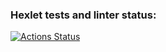 ### Hexlet tests and linter status:
[![Actions Status](https://github.com/RainbowCake1/frontend-project-44/workflows/hexlet-check/badge.svg)](https://github.com/RainbowCake1/frontend-project-44/actions)